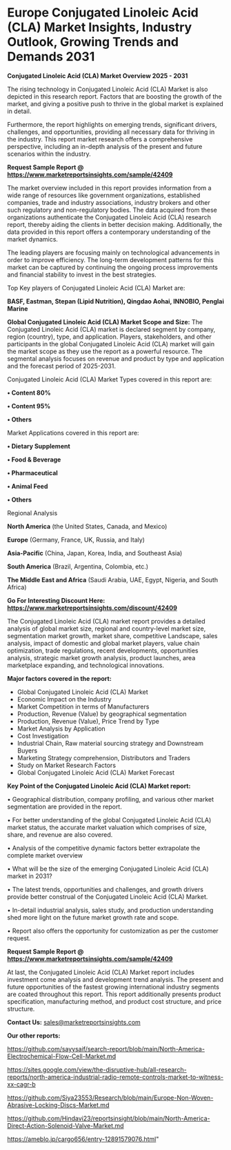 # Europe Conjugated Linoleic Acid (CLA) Market Insights, Industry Outlook, Growing Trends and Demands 2031

<Strong> Conjugated Linoleic Acid (CLA) Market Overview 2025 - 2031</strong>

The rising technology in Conjugated Linoleic Acid (CLA) Market is also depicted in this research report. Factors that are boosting the growth of the market, and giving a positive push to thrive in the global market is explained in detail.

Furthermore, the report highlights on emerging trends, significant drivers, challenges, and opportunities, providing all necessary data for thriving in the industry. This report market research offers a comprehensive perspective, including an in-depth analysis of the present and future scenarios within the industry.

<strong>Request Sample Report @ <a href=https://www.marketreportsinsights.com/sample/42409>https://www.marketreportsinsights.com/sample/42409</a></strong>

The market overview included in this report provides information from a wide range of resources like government organizations, established companies, trade and industry associations, industry brokers and other such regulatory and non-regulatory bodies. The data acquired from these organizations authenticate the Conjugated Linoleic Acid (CLA) research report, thereby aiding the clients in better decision making. Additionally, the data provided in this report offers a contemporary understanding of the market dynamics.

The leading players are focusing mainly on technological advancements in order to improve efficiency. The long-term development patterns for this market can be captured by continuing the ongoing process improvements and financial stability to invest in the best strategies.

Top Key players of Conjugated Linoleic Acid (CLA) Market are:

<strong>BASF, Eastman, Stepan (Lipid Nutrition), Qingdao Aohai, INNOBIO, Penglai Marine</strong>

<strong><b>Global Conjugated Linoleic Acid (CLA) Market Scope and Size:</b></strong>
The Conjugated Linoleic Acid (CLA) market is declared segment by company, region (country), type, and application. Players, stakeholders, and other participants in the global Conjugated Linoleic Acid (CLA) market will gain the market scope as they use the report as a powerful resource. The segmental analysis focuses on revenue and product by type and application and the forecast period of 2025-2031.

Conjugated Linoleic Acid (CLA) Market Types covered in this report are:

<strong>•  Content 80%

•  Content 95%

•  Others</strong>

Market Applications covered in this report are:

<strong>•  Dietary Supplement

•  Food & Beverage

•  Pharmaceutical

•  Animal Feed

•  Others</strong> 

Regional Analysis

<strong>North America</strong> (the United States, Canada, and Mexico)

<strong>Europe</strong> (Germany, France, UK, Russia, and Italy)

<strong>Asia-Pacific</strong> (China, Japan, Korea, India, and Southeast Asia)

<strong>South America</strong> (Brazil, Argentina, Colombia, etc.)

<strong>The Middle East and Africa</strong> (Saudi Arabia, UAE, Egypt, Nigeria, and South Africa)

<strong>Go For Interesting Discount Here: <a href=https://www.marketreportsinsights.com/discount/42409>https://www.marketreportsinsights.com/discount/42409</a></strong>

The Conjugated Linoleic Acid (CLA) market report provides a detailed analysis of global market size, regional and country-level market size, segmentation market growth, market share, competitive Landscape, sales analysis, impact of domestic and global market players, value chain optimization, trade regulations, recent developments, opportunities analysis, strategic market growth analysis, product launches, area marketplace expanding, and technological innovations.

<strong><b>Major factors covered in the report:</b></strong>
<ul>
  <li>Global Conjugated Linoleic Acid (CLA) Market </li>
  <li>Economic Impact on the Industry</li>
  <li>Market Competition in terms of Manufacturers</li>
  <li>Production, Revenue (Value) by geographical segmentation</li>
  <li>Production, Revenue (Value), Price Trend by Type</li>
  <li>Market Analysis by Application</li>
  <li>Cost Investigation</li>
  <li>Industrial Chain, Raw material sourcing strategy and Downstream Buyers</li>
  <li>Marketing Strategy comprehension, Distributors and Traders</li>
  <li>Study on Market Research Factors</li>
  <li>Global Conjugated Linoleic Acid (CLA) Market Forecast</li>
</ul>

<strong><b>Key Point of the Conjugated Linoleic Acid (CLA) Market report:</b></strong>

• Geographical distribution, company profiling, and various other market segmentation are provided in the report.

• For better understanding of the global Conjugated Linoleic Acid (CLA) market status, the accurate market valuation which comprises of size, share, and revenue are also covered.

• Analysis of the competitive dynamic factors better extrapolate the complete market overview

• What will be the size of the emerging Conjugated Linoleic Acid (CLA) market in 2031?

• The latest trends, opportunities and challenges, and growth drivers provide better construal of the Conjugated Linoleic Acid (CLA) Market.

• In-detail industrial analysis, sales study, and production understanding shed more light on the future market growth rate and scope.

• Report also offers the opportunity for customization as per the customer request.

<strong>Request Sample Report @ <a href=https://www.marketreportsinsights.com/sample/42409>https://www.marketreportsinsights.com/sample/42409</a></strong>

At last, the Conjugated Linoleic Acid (CLA) Market report includes investment come analysis and development trend analysis. The present and future opportunities of the fastest growing international industry segments are coated throughout this report. This report additionally presents product specification, manufacturing method, and product cost structure, and price structure.

<strong>Contact Us:</strong>
sales@marketreportsinsights.com

<strong>Our other reports:</strong>

<a href=https://github.com/sayysaif/search-report/blob/main/North-America-Electrochemical-Flow-Cell-Market.md>https://github.com/sayysaif/search-report/blob/main/North-America-Electrochemical-Flow-Cell-Market.md</a>

<a href=https://sites.google.com/view/the-disruptive-hub/all-research-reports/north-america-industrial-radio-remote-controls-market-to-witness-xx-cagr-b>https://sites.google.com/view/the-disruptive-hub/all-research-reports/north-america-industrial-radio-remote-controls-market-to-witness-xx-cagr-b</a>

<a href=https://github.com/Siya23553/Research/blob/main/Europe-Non-Woven-Abrasive-Locking-Discs-Market.md>https://github.com/Siya23553/Research/blob/main/Europe-Non-Woven-Abrasive-Locking-Discs-Market.md</a>

<a href=https://github.com/Hindavi23/reportsinsight/blob/main/North-America-Direct-Action-Solenoid-Valve-Market.md>https://github.com/Hindavi23/reportsinsight/blob/main/North-America-Direct-Action-Solenoid-Valve-Market.md</a>

<a href=https://ameblo.jp/cargo656/entry-12891579076.html>https://ameblo.jp/cargo656/entry-12891579076.html</a>"
